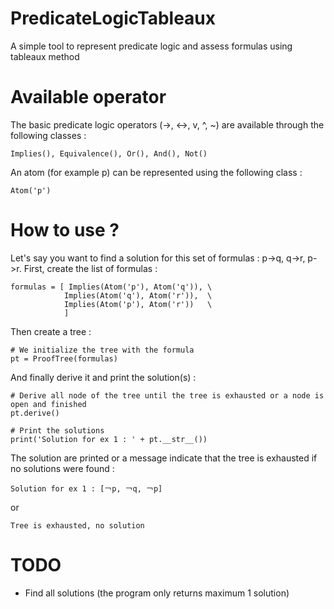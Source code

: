 # PredicateLogicTableaux
A simple tool to represent predicate logic and assess formulas using tableaux method

# Available operator 

The basic predicate logic operators (->, <->, v, ^, ~) are available through the following classes : 

    Implies(), Equivalence(), Or(), And(), Not()
 
An atom (for example p) can be represented using the following class :

    Atom('p')
  
# How to use ? 

Let's say you want to find a solution for this set of formulas : p->q, q->r, p->r.
First, create the list of formulas :
    
    formulas = [ Implies(Atom('p'), Atom('q')), \
                Implies(Atom('q'), Atom('r')),  \
                Implies(Atom('p'), Atom('r'))   \
                ]

Then create a tree :

    # We initialize the tree with the formula
    pt = ProofTree(formulas)

And finally derive it and print the solution(s) :

    # Derive all node of the tree until the tree is exhausted or a node is open and finished
    pt.derive()

    # Print the solutions
    print('Solution for ex 1 : ' + pt.__str__())
    
The solution are printed or a message indicate that the tree is exhausted if no solutions were found :

    Solution for ex 1 : [￢p, ￢q, ￢p]
    
or 

    Tree is exhausted, no solution
    
# TODO

- Find all solutions (the program only returns maximum 1 solution)
